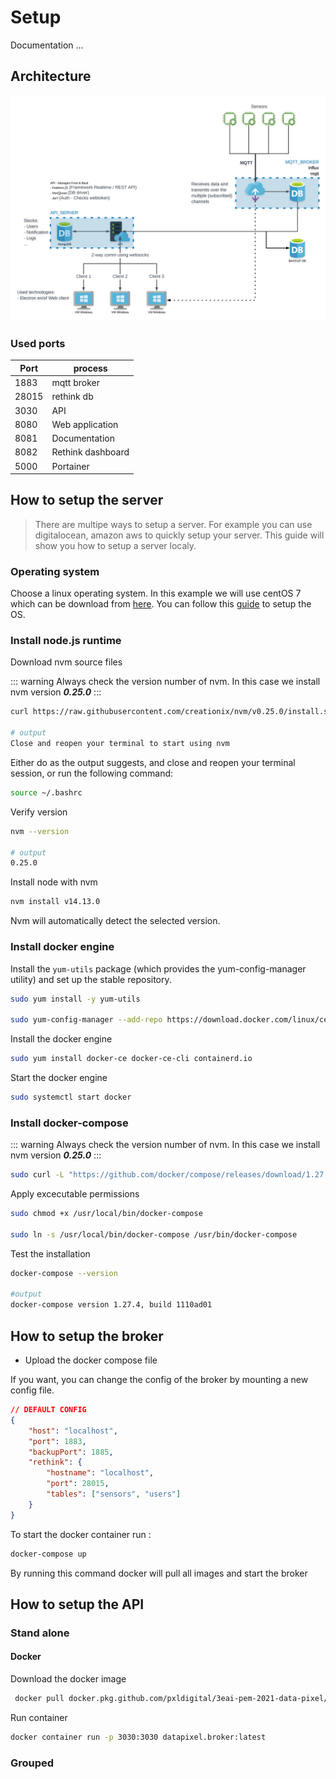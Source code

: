 # Setup

Documentation ...

## Architecture

<p align="center">
  <a href="https://github.com/JensVanhulst/data-pixel" target="_blank" rel="noopener noreferrer">
    <img width="600" src="../.vuepress/public/images/architecture.png" alt="IOT dashboard">
  </a>
</p>

### Used ports

| Port  | process           |
| ----- | ----------------- |
| 1883  | mqtt broker       |
| 28015 | rethink db        |
| 3030  | API               |
| 8080  | Web application   |
| 8081  | Documentation     |
| 8082  | Rethink dashboard |
| 5000  | Portainer         |

## How to setup the server

<!-- TODO: guides for easily setup via cloud provider -->

> There are multipe ways to setup a server. For example you can use digitalocean, amazon aws to quickly setup your server. This guide will show you how to setup a server localy.

### Operating system

Choose a linux operating system. In this example we will use centOS 7 which can be download from [here][1]. You can follow this [guide][2] to setup the OS.

[1]: [https://www.centos.org/centos-linux/]

[2]: [https://phoenixnap.com/kb/how-to-install-centos-7]

### Install node.js runtime

Download nvm source files

::: warning
Always check the version number of nvm. In this case we install nvm version **_0.25.0_**
:::

```sh
curl https://raw.githubusercontent.com/creationix/nvm/v0.25.0/install.sh | bash

# output
Close and reopen your terminal to start using nvm
```

Either do as the output suggests, and close and reopen your terminal session, or run the following command:

```sh
source ~/.bashrc
```

Verify version

```sh
nvm --version

# output
0.25.0
```

Install node with nvm

```sh
nvm install v14.13.0
```

Nvm will automatically detect the selected version.

### Install docker engine

Install the `yum-utils` package (which provides the yum-config-manager utility) and set up the stable repository.

```sh
sudo yum install -y yum-utils

sudo yum-config-manager --add-repo https://download.docker.com/linux/centos/docker-ce.repo
```

Install the docker engine

```sh
sudo yum install docker-ce docker-ce-cli containerd.io
```

Start the docker engine

```sh
sudo systemctl start docker
```

### Install docker-compose

::: warning
Always check the version number of nvm. In this case we install nvm version **_0.25.0_**
:::

```sh
sudo curl -L "https://github.com/docker/compose/releases/download/1.27.4/docker-compose-$(uname -s)-$(uname -m)" -o /usr/local/bin/docker-compose
```

Apply excecutable permissions

```sh
sudo chmod +x /usr/local/bin/docker-compose

sudo ln -s /usr/local/bin/docker-compose /usr/bin/docker-compose
```

Test the installation

```sh
docker-compose --version

#output
docker-compose version 1.27.4, build 1110ad01
```

## How to setup the broker

-   Upload the docker compose file

If you want, you can change the config of the broker by mounting a new config file.

```json
// DEFAULT CONFIG
{
    "host": "localhost",
    "port": 1883,
    "backupPort": 1885,
    "rethink": {
        "hostname": "localhost",
        "port": 28015,
        "tables": ["sensors", "users"]
    }
}
```

To start the docker container run :

```sh
docker-compose up
```

By running this command docker will pull all images and start the broker

## How to setup the API

### Stand alone

#### Docker

Download the docker image

```sh
 docker pull docker.pkg.github.com/pxldigital/3eai-pem-2021-data-pixel/datapixel.broker:latest
```

Run container

```sh
docker container run -p 3030:3030 datapixel.broker:latest
```

### Grouped
